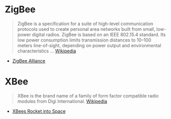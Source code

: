 # ZigBee

> ZigBee is a specification for a suite of high-level communication protocols used to create personal area networks built from small, low-power digital radios. ZigBee is based on an IEEE 802.15.4 standard. Its low power consumption limits transmission distances to 10–100 meters line-of-sight, depending on power output and environmental characteristics ... [Wikipedia](https://en.wikipedia.org/wiki/ZigBee)

- [ZigBee Alliance](http://www.zigbee.org/)

# XBee

> XBee is the brand name of a family of form factor compatible radio modules from Digi International.  [Wikipedia](https://en.wikipedia.org/wiki/XBee)

- [XBees Rocket into Space](https://www.faludi.com/2015/08/24/xbees-rocket-into-space/)
